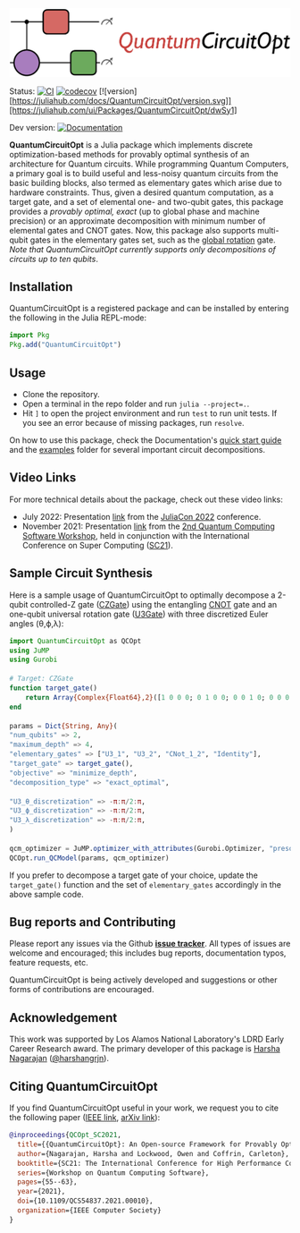 <p align="center">
<img width="790px" src="https://github.com/harshangrjn/QuantumCircuitOpt.jl/blob/master/logo.png" alt="https://github.com/harshangrjn/QuantumCircuitOpt.jl/tree/master/docs/src/assets/docs_header_dark.png"/>
</p>

Status: 
[![CI](https://github.com/harshangrjn/QuantumCircuitOpt.jl/actions/workflows/ci.yml/badge.svg)](https://github.com/harshangrjn/QuantumCircuitOpt.jl/actions/workflows/ci.yml)
[![codecov](https://codecov.io/gh/harshangrjn/QuantumCircuitOpt.jl/branch/master/graph/badge.svg?token=KGJWIV6QF4)](https://codecov.io/gh/harshangrjn/QuantumCircuitOpt.jl)
[![version][https://juliahub.com/docs/QuantumCircuitOpt/version.svg]][https://juliahub.com/ui/Packages/QuantumCircuitOpt/dwSy1]

<!-- Stable version: [![Documentation](https://github.com/harshangrjn/QuantumCircuitOpt.jl/actions/workflows/documentation.yml/badge.svg)](https://harshangrjn.github.io/QuantumCircuitOpt.jl/stable/) -->
Dev version: [![Documentation](https://github.com/harshangrjn/QuantumCircuitOpt.jl/actions/workflows/documentation.yml/badge.svg)](https://harshangrjn.github.io/QuantumCircuitOpt.jl/dev/)


<!-- # QuantumCircuitOpt.jl -->
**QuantumCircuitOpt** is a Julia package which implements discrete optimization-based methods for provably optimal synthesis of an architecture for Quantum circuits. While programming Quantum Computers, a primary goal is to build useful and less-noisy quantum circuits from the basic building blocks, also termed as elementary gates which arise due to hardware constraints. Thus, given a desired quantum computation, as a target gate, and a set of elemental one- and two-qubit gates, this package provides a _provably optimal, exact_ (up to global phase and machine precision) or an approximate decomposition with minimum number of elemental gates and CNOT gates. Now, this package also supports multi-qubit gates in the elementary gates set, such as the [global rotation](https://harshangrjn.github.io/QuantumCircuitOpt.jl/dev/multi_qubit_gates/#GRGate) gate. _Note that QuantumCircuitOpt currently supports only decompositions of circuits up to ten qubits_.

## Installation
QuantumCircuitOpt is a registered package and can be installed by entering the following in the Julia REPL-mode:
```julia
import Pkg
Pkg.add("QuantumCircuitOpt")
```

## Usage
- Clone the repository.
- Open a terminal in the repo folder and run `julia --project=.`.
- Hit `]` to open the project environment and run `test` to run unit tests. If
  you see an error because of missing packages, run `resolve`.

On how to use this package, check the Documentation's [quick start guide](https://harshangrjn.github.io/QuantumCircuitOpt.jl/dev/quickguide/#Sample-circuit-decomposition) and the [examples](https://github.com/harshangrjn/QuantumCircuitOpt.jl/tree/master/examples) folder for several important circuit decompositions.

## Video Links
For more technical details about the package, check out these video links: 
- July 2022: Presentation [link](https://www.youtube.com/watch?v=OeONXwD4JJY) from the [JuliaCon 2022](https://pretalx.com/juliacon-2022/talk/KJTGC3/) conference. 
- November 2021: Presentation [link](https://www.youtube.com/watch?v=sf1HJW5Vmio) from the [2nd Quantum Computing Software Workshop](https://sc21.supercomputing.org/session/?sess=sess345), held in conjunction with the International Conference on Super Computing ([SC21](https://sc21.supercomputing.org)). 

## Sample Circuit Synthesis
Here is a sample usage of QuantumCircuitOpt to optimally decompose a 2-qubit controlled-Z gate ([CZGate](https://harshangrjn.github.io/QuantumCircuitOpt.jl/dev/2_qubit_gates/#CZGate)) using the entangling [CNOT](https://harshangrjn.github.io/QuantumCircuitOpt.jl/dev/2_qubit_gates/#CNotGate) gate and an one-qubit universal rotation gate ([U3Gate](https://harshangrjn.github.io/QuantumCircuitOpt.jl/dev/1_qubit_gates/#U3Gate)) with three discretized Euler angles (θ,ϕ,λ):

```julia
import QuantumCircuitOpt as QCOpt
using JuMP
using Gurobi

# Target: CZGate
function target_gate()
    return Array{Complex{Float64},2}([1 0 0 0; 0 1 0 0; 0 0 1 0; 0 0 0 -1]) 
end

params = Dict{String, Any}(
"num_qubits" => 2, 
"maximum_depth" => 4,    
"elementary_gates" => ["U3_1", "U3_2", "CNot_1_2", "Identity"],
"target_gate" => target_gate(),
"objective" => "minimize_depth",
"decomposition_type" => "exact_optimal",
       
"U3_θ_discretization" => -π:π/2:π,
"U3_ϕ_discretization" => -π:π/2:π,
"U3_λ_discretization" => -π:π/2:π,
)

qcm_optimizer = JuMP.optimizer_with_attributes(Gurobi.Optimizer, "presolve" => 1) 
QCOpt.run_QCModel(params, qcm_optimizer)
```
If you prefer to decompose a target gate of your choice, update the `target_gate()` function and the 
set of `elementary_gates` accordingly in the above sample code. 

## Bug reports and Contributing
Please report any issues via the Github **[issue tracker](https://github.com/harshangrjn/QuantumCircuitOpt.jl/issues)**. All types of issues are welcome and encouraged; this includes bug reports, documentation typos, feature requests, etc. 

QuantumCircuitOpt is being actively developed and suggestions or other forms of contributions are encouraged. 

## Acknowledgement
This work was supported by Los Alamos National Laboratory's LDRD Early Career Research award. The primary developer of this package is [Harsha Nagarajan](http://harshanagarajan.com) ([@harshangrjn](https://github.com/harshangrjn)).

## Citing QuantumCircuitOpt
If you find QuantumCircuitOpt useful in your work, we request you to cite the following paper ([IEEE link](https://doi.org/10.1109/QCS54837.2021.00010), [arXiv link](https://arxiv.org/abs/2111.11674)): 
```bibtex
@inproceedings{QCOpt_SC2021,
  title={{QuantumCircuitOpt}: An Open-source Framework for Provably Optimal Quantum Circuit Design},
  author={Nagarajan, Harsha and Lockwood, Owen and Coffrin, Carleton},
  booktitle={SC21: The International Conference for High Performance Computing, Networking, Storage, and Analysis},
  series={Workshop on Quantum Computing Software},
  pages={55--63},
  year={2021},
  doi={10.1109/QCS54837.2021.00010},
  organization={IEEE Computer Society}
}
```